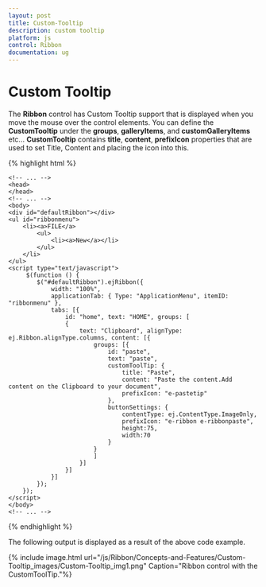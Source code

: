 ```yaml
---
layout: post
title: Custom-Tooltip
description: custom tooltip
platform: js
control: Ribbon
documentation: ug
---
```


# Custom Tooltip

The **Ribbon** control has Custom Tooltip support that is displayed when you move the mouse over the control elements. You can define the **CustomTooltip** under the **groups**, **galleryItems**, and **customGalleryItems** etc... **CustomTooltip** contains **title**, **content**, **prefixIcon** properties that are used to set Title, Content and placing the icon into this.

{% highlight html %}

    <!-- ... -->
    <head>
    </head>
    <!-- ... -->
    <body>
    <div id="defaultRibbon"></div>
    <ul id="ribbonmenu">
        <li><a>FILE</a>
            <ul>
                <li><a>New</a></li>
            </ul>
        </li>
    </ul>
    <script type="text/javascript">
         $(function () {
            $("#defaultRibbon").ejRibbon({
                width: "100%", 
                applicationTab: { Type: "ApplicationMenu", itemID: "ribbonmenu" },
                tabs: [{
                    id: "home", text: "HOME", groups: [
                    {
                        text: "Clipboard", alignType: ej.Ribbon.alignType.columns, content: [{
                            groups: [{
                                id: "paste",
                                text: "paste",
                                customToolTip: {
                                    title: "Paste",
                                    content: "Paste the content.Add content on the Clipboard to your document",
                                    prefixIcon: "e-pastetip"
                                },
                                buttonSettings: {
                                    contentType: ej.ContentType.ImageOnly,
                                    prefixIcon: "e-ribbon e-ribbonpaste",
									height:75,
									width:70
                                }
                            }
                            ]
                        }]
                    }]
                }]
            });
        });
    </script>
    </body>
    <!-- ... -->


{% endhighlight %}



The following output is displayed as a result of the above code example.

{% include image.html url="/js/Ribbon/Concepts-and-Features/Custom-Tooltip_images/Custom-Tooltip_img1.png" Caption="Ribbon control with the CustomToolTip."%}

